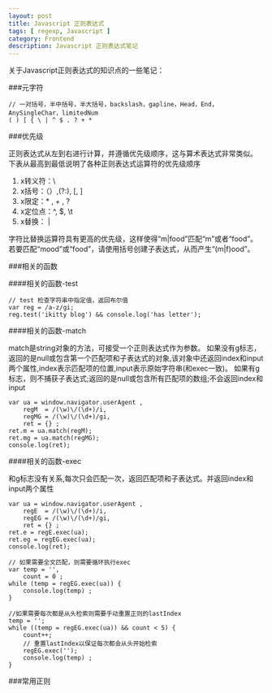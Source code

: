```yaml
---
layout: post
title: Javascript 正则表达式
tags: [ regexp, Javascript ]
category: Frontend
description: Javascript 正则表达式笔记
---
```


关于Javascript正则表达式的知识点的一些笔记：

###元字符

    // 一对括号，半中括号，半大括号，backslash，gapline，Head，End，AnySingleChar，limitedNum
    ( ) [ { \ | ^ $ . ? + *  
    
###优先级

正则表达式从左到右进行计算，并遵循优先级顺序，这与算术表达式非常类似。 下表从最高到最低说明了各种正则表达式运算符的优先级顺序

1. x转义符：\
1. x括号：（）,(?:), \[, \]
1. x限定：\* , + , ?
1. x定位点：^, $, \t
1. x替换： |

字符比替换运算符具有更高的优先级，这样使得“m|food”匹配“m”或者“food”。若要匹配“mood”或“food”，请使用括号创建子表达式，从而产生“(m|f)ood”。

###相关的函数

####相关的函数-test 

    // test 检查字符串中指定值，返回布尔值
    var reg = /a-z/gi;
    reg.test('ikitty blog') && console.log('has letter');

####相关的函数-match

match是string对象的方法，可接受一个正则表达式作为参数。
如果没有g标志，返回的是null或包含第一个匹配项和子表达式的对象,该对象中还返回index和input两个属性,index表示匹配项的位置,input表示原始字符串(和exec一致)。
如果有g标志，则不捕获子表达式;返回的是null或包含所有匹配项的数组;不会返回index和input

    var ua = window.navigator.userAgent ,
        regM  = /(\w)\/(\d+)/i,
        regMG = /(\w)\/(\d+)/gi,
        ret = {} ;
    ret.m = ua.match(regM);
    ret.mg = ua.match(regMG);
    console.log(ret);
    
####相关的函数-exec

和g标志没有关系,每次只会匹配一次，返回匹配项和子表达式。并返回index和input两个属性

    var ua = window.navigator.userAgent ,
        regE  = /(\w)\/(\d+)/i,
        regEG = /(\w)\/(\d+)/gi,
        ret = {} ;
    ret.e = regE.exec(ua);
    ret.eg = regEG.exec(ua);
    console.log(ret);

    // 如果需要全文匹配，则需要循环执行exec
    var temp = '',
        count = 0 ;
    while (temp = regEG.exec(ua)) {
        console.log(temp) ;
    }

    //如果需要每次都是从头检索则需要手动重置正则的lastIndex
    temp = '';
    while ((temp = regEG.exec(ua)) && count < 5) {
        count++;
        // 重置lastIndex以保证每次都会从头开始检索
        regEG.exec('');
        console.log(temp) ;
    }
    

###常用正则
